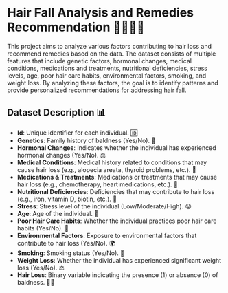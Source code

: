 # Hair Fall Analysis and Remedies Recommendation 💇‍♂️💆‍♀️

This project aims to analyze various factors contributing to hair loss and recommend remedies based on the data. The dataset consists of multiple features that include genetic factors, hormonal changes, medical conditions, medications and treatments, nutritional deficiencies, stress levels, age, poor hair care habits, environmental factors, smoking, and weight loss. By analyzing these factors, the goal is to identify patterns and provide personalized recommendations for addressing hair fall.

## Dataset Description 📊

- **Id**: Unique identifier for each individual. 🆔
- **Genetics**: Family history of baldness (Yes/No). 🧬
- **Hormonal Changes**: Indicates whether the individual has experienced hormonal changes (Yes/No). ⚖️
- **Medical Conditions**: Medical history related to conditions that may cause hair loss (e.g., alopecia areata, thyroid problems, etc.). 🏥
- **Medications & Treatments**: Medications or treatments that may cause hair loss (e.g., chemotherapy, heart medications, etc.). 💊
- **Nutritional Deficiencies**: Deficiencies that may contribute to hair loss (e.g., iron, vitamin D, biotin, etc.). 🍎
- **Stress**: Stress level of the individual (Low/Moderate/High). 😟
- **Age**: Age of the individual. 🎂
- **Poor Hair Care Habits**: Whether the individual practices poor hair care habits (Yes/No). 🧴
- **Environmental Factors**: Exposure to environmental factors that contribute to hair loss (Yes/No). 🌍
- **Smoking**: Smoking status (Yes/No). 🚬
- **Weight Loss**: Whether the individual has experienced significant weight loss (Yes/No). ⚖️
- **Hair Loss**: Binary variable indicating the presence (1) or absence (0) of baldness. 💇‍♀️


